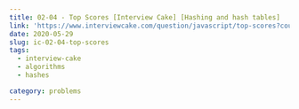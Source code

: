 ```yaml
---
title: 02-04 - Top Scores [Interview Cake] [Hashing and hash tables]
link: 'https://www.interviewcake.com/question/javascript/top-scores?course=fc1&section=hashing-and-hash-tables'
date: 2020-05-29
slug: ic-02-04-top-scores
tags:
  - interview-cake
  - algorithms
  - hashes

category: problems
---
```


<!-- embed:2.04_top_scores.js -->
